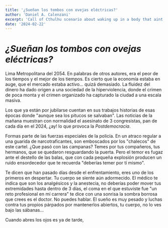 ```yaml
---
title: '¿Sueñan los tombos con ovejas eléctricas?'
author: 'Daniel A. Calenzani'
excerpt: 'Call of Cthulhu scenario about waking up in a body that aint yours'
date: '2024-02-22'
---
```

# _¿Sueñan los tombos con ovejas eléctricas?_

Lima Metropolitana del 2054. En palabras de otros autores, era el peor de los tiempos y el mejor de los tiempos. Es cierto que la economía estaba en auge, que el mercado estaba activo... quizá demasiado. La fluidez del dinero ha dado origen a una sociedad de la hiperviolencia, donde el crimen de poca monta y el crimen organizado ha capturado la ciudad a una escala masiva. 

Los que ya están por jubilarse cuentan en sus trabajos historias de esas épocas donde "aunque sea los pitucos se salvaban". Las noticias de la mañana muestran con normalidad el asesinato de 3 congresistas, pan de cada día en el 2024, ¿ay! lo que provoca la _Postdemocracia_. 

Formas parte de las fuerzas especiales de la policía. En un atraco regular a una guarida de narcotraficantes, son emboscados por los "chalecos" de este cartel. ¿Que pasó con las campanas? Temes por tus compañeros, tus hermanos, que se quedaron resguardando la puerta. Pero el temor es fugaz ante el destello de las balas, que con cada pequeña explosión producen un ruido ensordecedor que te recuerda "deberías temer por tí mismo".

Te dicen que han pasado días desde el enfrentamiento, eres uno de los primeros en despertar. Tu cuerpo se siente aún adormecido. El médico te indica que son los analgésicos y la anestecia, no deberías poder mover tus extremidades hasta dentro de 3 días, el coma en el que estuviste fue "un reto profesional en mí carrera" te dice con una sonrisa la sombra borrosa que crees es el doctor. No puedes hablar. El sueño es muy pesado y luchas contra tus propios párpados por mantenerlos abiertos, tu cuerpo, no lo ves bajo las sábanas...

Cuando abres los ojos es ya de tarde, 
